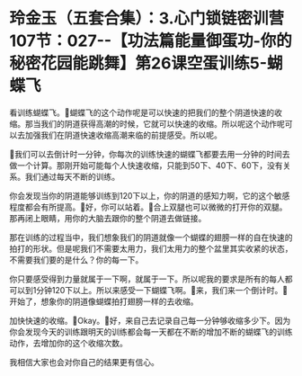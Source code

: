 # 玲金玉（五套合集）：3.心门锁链密训营 107节：027--【功法篇能量御蛋功-你的秘密花园能跳舞】第26课空蛋训练5-蝴蝶飞

看训练蝴蝶飞。🎼蝴蝶飞的这个动作呢是可以快速的把我们的整个阴道快速的收缩。那当我们的阴道获得高潮的时候，它就可以快速的收缩。所以呢这个动作呢可以去加强我们在阴道快速收缩高潮来临的前提感受。所以呢。

🎼我们可以去倒计时一分钟，你每次的训练快速的蝴蝶飞都要去用一分钟的时间去做一个计算。那刚开始可能每个人快速收缩，只能到50下、40下、60下，没有关系。我们通过每天不断的训练。

你会发现当你的阴道能够训练到120下以上，你的阴道的感知力啊，它的这个敏感程度都会有所提高。🎼好，你可以站着。🎼合上双腿也可以微微的打开你的双腿。那再闭上眼睛，用你的大脑去跟你的整个阴道去做链接。

那在训练的过程当中，我们想象我们的阴道就像一个蝴蝶的翅膀一样的自在快速的拍打的形状。但是呢我们不需要太用力，我们太用力的整个盆里其实收紧的状态，不需要我们要的是什么？你的每一下。

你只要感受得到力量就属于一下啊，就属于一下。所以呢我的要求是所有的每人都可以到1分钟120下以上。所以来感受一下蝴蝶飞啊。🎼来，我们来一个倒计时。🎼开始了，想象你的阴道像蝴蝶拍打翅膀一样的去收缩。

加快快速的收缩。🎼Okay。🎼好，来自己去记录自己每一分钟够收缩多少下。因为你会发现今天的训练跟明天的训练都会每一天都在不断的增加不断的蝴蝶飞的训练动作，去增加你的这个收缩次数。

我相信大家也会对你自己的结果更有信心。